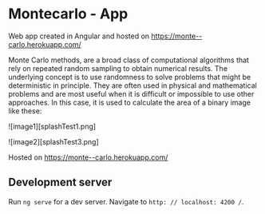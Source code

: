 # Montecarlo - App

Web app created in Angular and hosted on https://monte--carlo.herokuapp.com/

Monte Carlo methods, are a broad class of computational algorithms that rely on repeated random sampling to obtain numerical results. The underlying concept is to use randomness to solve problems that might be deterministic in principle. They are often used in physical and mathematical problems and are most useful when it is difficult or impossible to use other approaches.
In this case, it is used to calculate the area of a binary image like these:

![image1][splashTest1.png]

![image2][splashTest3.png]

Hosted on https://monte--carlo.herokuapp.com/

## Development server

Run `ng serve` for a dev server. Navigate to `http: // localhost: 4200 /`. 